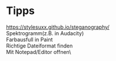 # Tipps

https://stylesuxx.github.io/steganography/ \
Spektrogramm(z.B. in Audacity)\
Farbausfull in Paint\
Richtige Dateiformat finden\
Mit Notepad/Editor offnen\
